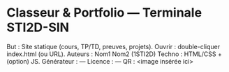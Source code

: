 # Classeur & Portfolio — Terminale STI2D-SIN
But : Site statique (cours, TP/TD, preuves, projets).
Ouvrir : double-cliquer index.html (ou URL).
Auteurs : Nom1 Nom2 (1STI2D)
Techno : HTML/CSS + (option) JS. Générateur : —
Licence : —
QR : <image insérée ici>

